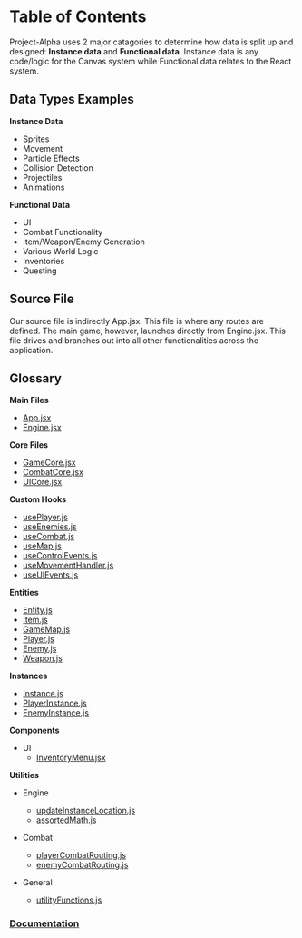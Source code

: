 # Table of Contents

Project-Alpha uses 2 major catagories to determine how data is split up and designed: **Instance data** and **Functional data**. Instance data is any code/logic for the Canvas system while Functional data relates to the React system.

## Data Types Examples

**Instance Data**

- Sprites
- Movement
- Particle Effects
- Collision Detection
- Projectiles
- Animations

**Functional Data**

- UI
- Combat Functionality
- Item/Weapon/Enemy Generation
- Various World Logic
- Inventories
- Questing

## Source File

Our source file is indirectly App.jsx. This file is where any routes are defined. The main game, however, launches directly from Engine.jsx. This file drives and branches out into all other functionalities across the application.

## Glossary

**Main Files**

- [App.jsx](./Doc-App.md)
- [Engine.jsx]()

**Core Files**

- [GameCore.jsx]()
- [CombatCore.jsx]()
- [UICore.jsx]()

**Custom Hooks**

- [usePlayer.js]()
- [useEnemies.js]()
- [useCombat.js]()
- [useMap.js]()
- [useControlEvents.js]()
- [useMovementHandler.js]()
- [useUIEvents.js]()

**Entities**

- [Entity.js]()
- [Item.js]()
- [GameMap.js]()
- [Player.js]()
- [Enemy.js]()
- [Weapon.js]()

**Instances**

- [Instance.js]()
- [PlayerInstance.js]()
- [EnemyInstance.js]()

**Components**

- UI
  - [InventoryMenu.jsx]()

**Utilities**

- Engine

  - [updateInstanceLocation.js]()
  - [assortedMath.js]()

- Combat

  - [playerCombatRouting.js]()
  - [enemyCombatRouting.js]()

- General
  - [utilityFunctions.js]()

### [Documentation](../project-index.md)
